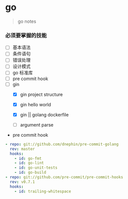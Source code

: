 # go

> go notes

### 必须要掌握的技能


- [ ] 基本语法
- [ ] 条件语句
- [ ] 错误处理
- [ ] 设计模式
- [ ] go 标准库
- [ ] pre commit hook
- [ ] gin
	- [x] gin project structure
	- [x] gin hello world
	- [x] gin || golang dockerfile
	- [ ] argument parse


- pre commit hook

```yaml
- repo: git://github.com/dnephin/pre-commit-golang
  rev: master
  hooks:
    - id: go-fmt
    - id: go-lint
    - id: go-unit-tests
    - id: go-build
- repo: git://github.com/pre-commit/pre-commit-hooks
  rev: v0.7.1
  hooks:
    - id: trailing-whitespace
```
